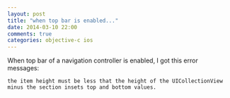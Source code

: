 ```yaml
---
layout: post
title: "when top bar is enabled..."
date: 2014-03-10 22:00
comments: true
categories: objective-c ios 
---
```


When top bar of a navigation controller is enabled, I got this error messages:

    the item height must be less that the height of the UICollectionView minus the section insets top and bottom values.

